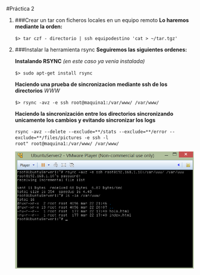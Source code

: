 #Práctica 2

1. ###Crear un tar con ficheros locales en un equipo remoto
	**Lo haremos mediante la orden:**

	`$> tar czf - directorio | ssh equipodestino 'cat > ~/tar.tgz'`

2. ###Instalar la herramienta rsync
	**Seguiremos las siguientes ordenes:**
	
	**Instalando RSYNC** *(en este caso ya venia instalada)*

	`$> sudo apt-get install rsync`

	**Haciendo una prueba de sincronizacion mediante ssh de los directorios** *WWW*

	`$> rsync -avz -e ssh root@maquina1:/var/www/ /var/www/`
	
	**Haciendo la sincronización entre los directorios sincronizando unicamente los cambios y evitando sincronizar los logs**
	```
	rsync -avz --delete --exclude=**/stats --exclude=**/error --exclude=**/files/pictures -e ssh -l 
	root" root@maquina1:/var/www/ /var/www/
	```
	![Imagen 2.4](Capturas/2.4__.png "Práctica 2.4")
	
